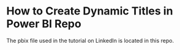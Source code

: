 # How to Create Dynamic Titles in Power BI Repo

The pbix file used in the tutorial on LinkedIn is located in this repo.
